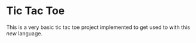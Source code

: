 # Tic Tac Toe  

This is a very basic tic tac toe project implemented to get used to with this *new* language.
